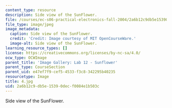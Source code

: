 ```yaml
---
content_type: resource
description: Side view of the SunFlower.
file: /courses/ec-s06-practical-electronics-fall-2004/2a6b12c9db5e15390decf0084e1b503c_4.jpg
file_type: image/jpeg
image_metadata:
  caption: Side view of the SunFlower.
  credit: 'Credit: Image courtesy of MIT OpenCourseWare.'
  image-alt: Side view of the SunFlower.
learning_resource_types: []
license: https://creativecommons.org/licenses/by-nc-sa/4.0/
ocw_type: OCWImage
parent_title: 'Image Gallery: Lab 12 - Sunflower'
parent_type: CourseSection
parent_uid: e47ef7f9-cef5-4533-f3c8-342295b40235
resourcetype: Image
title: 4.jpg
uid: 2a6b12c9-db5e-1539-0dec-f0084e1b503c
---
```

Side view of the SunFlower.